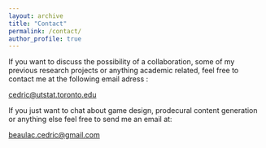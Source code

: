 ```yaml
---
layout: archive
title: "Contact"
permalink: /contact/
author_profile: true
---
```


If you want to discuss the possibility of a collaboration, some of my previous research projects or anything academic related, feel free to contact me at the following email adress :  
  
cedric@utstat.toronto.edu  
  
If you just want to chat about game design, prodecural content generation or anything else feel free to send me an email at:
  
beaulac.cedric@gmail.com
  

